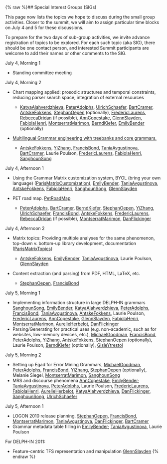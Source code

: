 {% raw %}## Special Interest Groups (SIGs)

This page now lists the topics we hope to discuss during the small group
activities. Closer to the summit, we will aim to assign particular time
blocks on July 4 and 5 for these discussions.

To prepare for the two days of sub-group activities, we invite advance
registration of topics to be explored. For each such topic (aka SIG),
there should be one contact person, and interested Summit participants
are welcome to add their names or other comments to the SIG.

July 4, Morning 1

- Standing committee meeting

July 4, Morning 2

- Chart mapping applied: prosodic structures and temporal constraints,
reducing parser search space, integration of external resources
  - [KatyaAlahverdzhieva](/KatyaAlahverdzhieva),
[PeterAdolphs](https://blog.inductorsoftware.com/docsproto/tools/PeterAdolphs), [UlrichSchaefer](https://blog.inductorsoftware.com/docsproto/tools/UlrichSchaefer),
[BartCramer](https://blog.inductorsoftware.com/docsproto/tools/BartCramer), [AntskeFokkens](https://blog.inductorsoftware.com/docsproto/tools/AntskeFokkens),
[StephanOepen](https://blog.inductorsoftware.com/docsproto/tools/StephanOepen) (optionally),
[FredericLaurens](/FredericLaurens),
[RebeccaDridan](https://blog.inductorsoftware.com/docsproto/tools/RebeccaDridan) (if possible),
[AnnCopestake](https://blog.inductorsoftware.com/docsproto/tools/AnnCopestake), [GlennSlayden](https://blog.inductorsoftware.com/docsproto/tools/GlennSlayden),
[FabiolaHenri](/FabiolaHenri),
[MontserratMarimon](/MontserratMarimon),
[BerndKiefer](https://blog.inductorsoftware.com/docsproto/tools/BerndKiefer), [EmilyBender](https://blog.inductorsoftware.com/docsproto/tools/EmilyBender)
(optionally)
- [Multilingual Grammar engineering with treebanks and core
grammars.](../ParisMultilingualGrammarEngineering)
  
  - [AntskeFokkens](https://blog.inductorsoftware.com/docsproto/tools/AntskeFokkens), [YiZhang](https://blog.inductorsoftware.com/docsproto/tools/YiZhang),
[FrancisBond](https://blog.inductorsoftware.com/docsproto/tools/FrancisBond),
[TaniaAvgustinova](https://blog.inductorsoftware.com/docsproto/tools/TaniaAvgustinova), [BartCramer](https://blog.inductorsoftware.com/docsproto/tools/BartCramer),
Laurie Poulson, [FredericLaurens](/FredericLaurens),
[FabiolaHenri](/FabiolaHenri), [SanghounSong](https://blog.inductorsoftware.com/docsproto/tools/SanghounSong)

July 4, Afternoon 1

- Using the Grammar Matrix customization system, BYOL (bring your own
language) ([ParisMatrixCustomization](../ParisMatrixCustomization)),
[EmilyBender](https://blog.inductorsoftware.com/docsproto/tools/EmilyBender), [TaniaAvgustinova](https://blog.inductorsoftware.com/docsproto/tools/TaniaAvgustinova),
[AntskeFokkens](https://blog.inductorsoftware.com/docsproto/tools/AntskeFokkens), [FabiolaHenri](/FabiolaHenri),
[SanghounSong](https://blog.inductorsoftware.com/docsproto/tools/SanghounSong), [GlennSlayden](https://blog.inductorsoftware.com/docsproto/tools/GlennSlayden)
- PET road map. [PetRoadMap](https://blog.inductorsoftware.com/docsproto/garage/PetRoadMap)
  
  - [PeterAdolphs](https://blog.inductorsoftware.com/docsproto/tools/PeterAdolphs), [BartCramer](https://blog.inductorsoftware.com/docsproto/tools/BartCramer),
[BerndKiefer](https://blog.inductorsoftware.com/docsproto/tools/BerndKiefer), [StephanOepen](https://blog.inductorsoftware.com/docsproto/tools/StephanOepen),
[YiZhang](https://blog.inductorsoftware.com/docsproto/tools/YiZhang), [UlrichSchaefer](https://blog.inductorsoftware.com/docsproto/tools/UlrichSchaefer),
[FrancisBond](https://blog.inductorsoftware.com/docsproto/tools/FrancisBond), [AntskeFokkens](https://blog.inductorsoftware.com/docsproto/tools/AntskeFokkens),
[FredericLaurens](/FredericLaurens),
[RebeccaDridan](https://blog.inductorsoftware.com/docsproto/tools/RebeccaDridan) (if possible),
[MontserratMarimon](/MontserratMarimon),
[DanFlickinger](https://blog.inductorsoftware.com/docsproto/tools/DanFlickinger)

July 4, Afternoon 2

- Matrix topics: Providing multiple analyses for the same phenomenon,
top-down v. bottom-up library development, documentation
([ParisMatrixTopics](../ParisMatrixTopics))
  
  - [AntskeFokkens](https://blog.inductorsoftware.com/docsproto/tools/AntskeFokkens), [EmilyBender](https://blog.inductorsoftware.com/docsproto/tools/EmilyBender),
[TaniaAvgustinova](https://blog.inductorsoftware.com/docsproto/tools/TaniaAvgustinova), Laurie Poulson,
[GlennSlayden](https://blog.inductorsoftware.com/docsproto/tools/GlennSlayden)
- Content extraction (and parsing) from PDF, HTML, LaTeX, etc.
  - [StephanOepen](https://blog.inductorsoftware.com/docsproto/tools/StephanOepen), [FrancisBond](https://blog.inductorsoftware.com/docsproto/tools/FrancisBond)

July 5, Morning 1

- Implementing information structure in large DELPH-IN grammars
[SanghounSong](https://blog.inductorsoftware.com/docsproto/tools/SanghounSong), [EmilyBender](https://blog.inductorsoftware.com/docsproto/tools/EmilyBender),
[KatyaAlahverdzhieva](/KatyaAlahverdzhieva),
[PeterAdolphs](https://blog.inductorsoftware.com/docsproto/tools/PeterAdolphs), [FrancisBond](https://blog.inductorsoftware.com/docsproto/tools/FrancisBond),
[TaniaAvgustinova](https://blog.inductorsoftware.com/docsproto/tools/TaniaAvgustinova),
[AntskeFokkens](https://blog.inductorsoftware.com/docsproto/tools/AntskeFokkens), Laurie Poulson,
[FredericLaurens](/FredericLaurens), [AnnCopestake](https://blog.inductorsoftware.com/docsproto/tools/AnnCopestake),
[GlennSlayden](https://blog.inductorsoftware.com/docsproto/tools/GlennSlayden), [FabiolaHenri](/FabiolaHenri),
[MontserratMarimon](/MontserratMarimon),
[AurelieHerbelot](/AurelieHerbelot), [DanFlickinger](https://blog.inductorsoftware.com/docsproto/tools/DanFlickinger)
- Parsing/Generating for practical uses (e.g. non-academic, such as
for websites, low-memory devices, etc.),
[MichaelGoodman](https://blog.inductorsoftware.com/docsproto/tools/MichaelGoodman), [FrancisBond](https://blog.inductorsoftware.com/docsproto/tools/FrancisBond),
[PeterAdolphs](https://blog.inductorsoftware.com/docsproto/tools/PeterAdolphs), [YiZhang](https://blog.inductorsoftware.com/docsproto/tools/YiZhang),
[AntskeFokkens](https://blog.inductorsoftware.com/docsproto/tools/AntskeFokkens), [StephanOepen](https://blog.inductorsoftware.com/docsproto/tools/StephanOepen)
(optionally), Laurie Poulson, [BerndKiefer](https://blog.inductorsoftware.com/docsproto/tools/BerndKiefer)
(optionally), [GisleYtrestol](/GisleYtrestol)

July 5, Morning 2

- Setting up Egad for Error Mining Grammars,
[MichaelGoodman](https://blog.inductorsoftware.com/docsproto/tools/MichaelGoodman), [PeterAdolphs](https://blog.inductorsoftware.com/docsproto/tools/PeterAdolphs),
[FrancisBond](https://blog.inductorsoftware.com/docsproto/tools/FrancisBond), [YiZhang](https://blog.inductorsoftware.com/docsproto/tools/YiZhang),
[StephanOepen](https://blog.inductorsoftware.com/docsproto/tools/StephanOepen) (optionally), Melanie Siegel,
[MontserratMarimon](/MontserratMarimon),
[SanghounSong](https://blog.inductorsoftware.com/docsproto/tools/SanghounSong)
- MRS and discourse phenomena [AnnCopestake](https://blog.inductorsoftware.com/docsproto/tools/AnnCopestake),
[EmilyBender](https://blog.inductorsoftware.com/docsproto/tools/EmilyBender); [TaniaAvgustinova](https://blog.inductorsoftware.com/docsproto/tools/TaniaAvgustinova),
[PeterAdolphs](https://blog.inductorsoftware.com/docsproto/tools/PeterAdolphs), Laurie Poulson,
[FredericLaurens](/FredericLaurens), [FabiolaHenri](/FabiolaHenri),
[AurelieHerbelot](/AurelieHerbelot),
[KatyaAlahverdzhieva](/KatyaAlahverdzhieva),
[DanFlickinger](https://blog.inductorsoftware.com/docsproto/tools/DanFlickinger), [SanghounSong](https://blog.inductorsoftware.com/docsproto/tools/SanghounSong),
[UlrichSchaefer](https://blog.inductorsoftware.com/docsproto/tools/UlrichSchaefer)

July 5, Afternoon 1

- LOGON 2010 release planning. [StephanOepen](https://blog.inductorsoftware.com/docsproto/tools/StephanOepen),
[FrancisBond](https://blog.inductorsoftware.com/docsproto/tools/FrancisBond), [MontserratMarimon](/MontserratMarimon),
[TaniaAvgustinova](https://blog.inductorsoftware.com/docsproto/tools/TaniaAvgustinova),
[DanFlickinger](https://blog.inductorsoftware.com/docsproto/tools/DanFlickinger), [BartCramer](https://blog.inductorsoftware.com/docsproto/tools/BartCramer)
- Grammar metadata table filling in [EmilyBender](https://blog.inductorsoftware.com/docsproto/tools/EmilyBender);
[TaniaAvgustinova](https://blog.inductorsoftware.com/docsproto/tools/TaniaAvgustinova), Laurie Poulson

For DELPH-IN 2011:

- Feature-centric TFS representation and manipulation
[GlennSlayden](https://blog.inductorsoftware.com/docsproto/tools/GlennSlayden)
<update date omitted for speed>{% endraw %}
